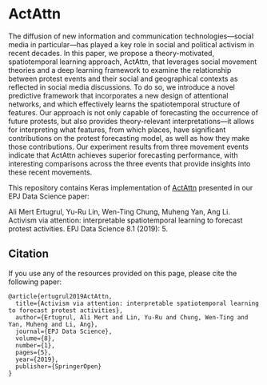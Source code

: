 # ActAttn

The diffusion of new information and communication technologies—social media in particular—has played a key role in social and political activism in recent decades. In this paper, we propose a theory-motivated, spatiotemporal learning approach, ActAttn, that leverages social movement theories and a deep learning framework to examine the relationship between protest events and their social and geographical contexts as reflected in social media discussions. To do so, we introduce a novel predictive framework that incorporates a new design of attentional networks, and which effectively learns the spatiotemporal structure of features. Our approach is not only capable of forecasting the occurrence of future protests, but also provides theory-relevant interpretations—it allows for interpreting what features, from which places, have significant contributions on the protest forecasting model, as well as how they make those contributions. Our experiment results from three movement events indicate that ActAttn achieves superior forecasting performance, with interesting comparisons across the three events that provide insights into these recent movements.


This repository contains Keras implementation of [ActAttn](https://epjdatascience.springeropen.com/articles/10.1140/epjds/s13688-019-0183-y) presented in our EPJ Data Science paper:

Ali Mert Ertugrul, Yu-Ru Lin, Wen-Ting Chung, Muheng Yan, Ang Li. Activism via attention: interpretable spatiotemporal learning to forecast protest activities. EPJ Data Science 8.1 (2019): 5.


## Citation

If you use any of the resources provided on this page, please cite the following paper:

```
@article{ertugrul2019ActAttn,
  title={Activism via attention: interpretable spatiotemporal learning to forecast protest activities},
  author={Ertugrul, Ali Mert and Lin, Yu-Ru and Chung, Wen-Ting and Yan, Muheng and Li, Ang},
  journal={EPJ Data Science},
  volume={8},
  number={1},
  pages={5},
  year={2019},
  publisher={SpringerOpen}
}
```
